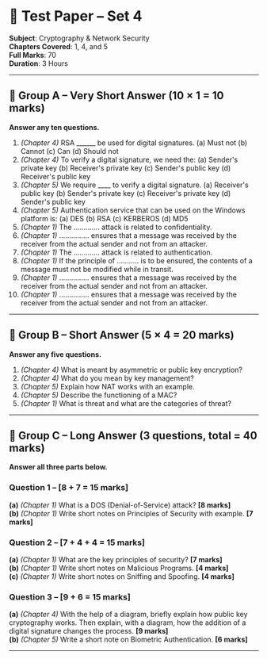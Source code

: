 # 📘 Test Paper – Set 4
**Subject**: Cryptography & Network Security  
**Chapters Covered**: 1, 4, and 5  
**Full Marks**: 70  
**Duration**: 3 Hours  

---

## 🔹 Group A – Very Short Answer (10 × 1 = 10 marks)
**Answer any ten questions.**

1. *(Chapter 4)* RSA ______ be used for digital signatures. (a) Must not (b) Cannot (c) Can (d) Should not  
2. *(Chapter 4)* To verify a digital signature, we need the: (a) Sender's private key (b) Receiver's private key (c) Sender's public key (d) Receiver's public key  
3. *(Chapter 5)* We require ____ to verify a digital signature. (a) Receiver's public key (b) Sender's private key (c) Receiver's private key (d) Sender's public key  
4. *(Chapter 5)* Authentication service that can be used on the Windows platform is: (a) DES (b) RSA (c) KERBEROS (d) MD5  
5. *(Chapter 1)* The ............. attack is related to confidentiality.  
6. *(Chapter 1)* …………… ensures that a message was received by the receiver from the actual sender and not from an attacker.  
7. *(Chapter 1)* The ............. attack is related to authentication.  
8. *(Chapter 1)* If the principle of ........... is to be ensured, the contents of a message must not be modified while in transit.  
9. *(Chapter 1)* …………… ensures that a message was received by the receiver from the actual sender and not from an attacker.  
10. *(Chapter 1)* …………… ensures that a message was received by the receiver from the actual sender and not from an attacker.  

---

## 🔹 Group B – Short Answer (5 × 4 = 20 marks)
**Answer any five questions.**

1. *(Chapter 4)* What is meant by asymmetric or public key encryption?  
2. *(Chapter 4)* What do you mean by key management?  
3. *(Chapter 5)* Explain how NAT works with an example.  
4. *(Chapter 5)* Describe the functioning of a MAC?  
5. *(Chapter 1)* What is threat and what are the categories of threat?  

---

## 🔹 Group C – Long Answer (3 questions, total = 40 marks)
**Answer all three parts below.**

### Question 1 – [8 + 7 = 15 marks]
**(a)** *(Chapter 1)* What is a DOS (Denial-of-Service) attack? **[8 marks]**  
**(b)** *(Chapter 1)* Write short notes on Principles of Security with example. **[7 marks]**

### Question 2 – [7 + 4 + 4 = 15 marks]
**(a)** *(Chapter 1)* What are the key principles of security? **[7 marks]**  
**(b)** *(Chapter 1)* Write short notes on Malicious Programs. **[4 marks]**  
**(c)** *(Chapter 1)* Write short notes on Sniffing and Spoofing. **[4 marks]**

### Question 3 – [9 + 6 = 15 marks]
**(a)** *(Chapter 4)* With the help of a diagram, briefly explain how public key cryptography works. Then explain, with a diagram, how the addition of a digital signature changes the process. **[9 marks]**  
**(b)** *(Chapter 5)* Write a short note on Biometric Authentication. **[6 marks]**

---
